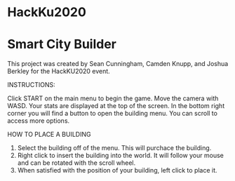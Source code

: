 # HackKu2020
# Smart City Builder
This project was created by Sean Cunningham, Camden Knupp, and Joshua Berkley for the HackKU2020 event.

INSTRUCTIONS:

Click START on the main menu to begin the game.
Move the camera with WASD.
Your stats are displayed at the top of the screen.
In the bottom right corner you will find a button to open the building menu. You can scroll to access more options.

HOW TO PLACE A BUILDING
1. Select the building off of the menu. This will purchace the building.
2. Right click to insert the building into the world. It will follow your mouse and can be rotated with the scroll wheel.
3. When satisfied with the position of your building, left click to place it.
